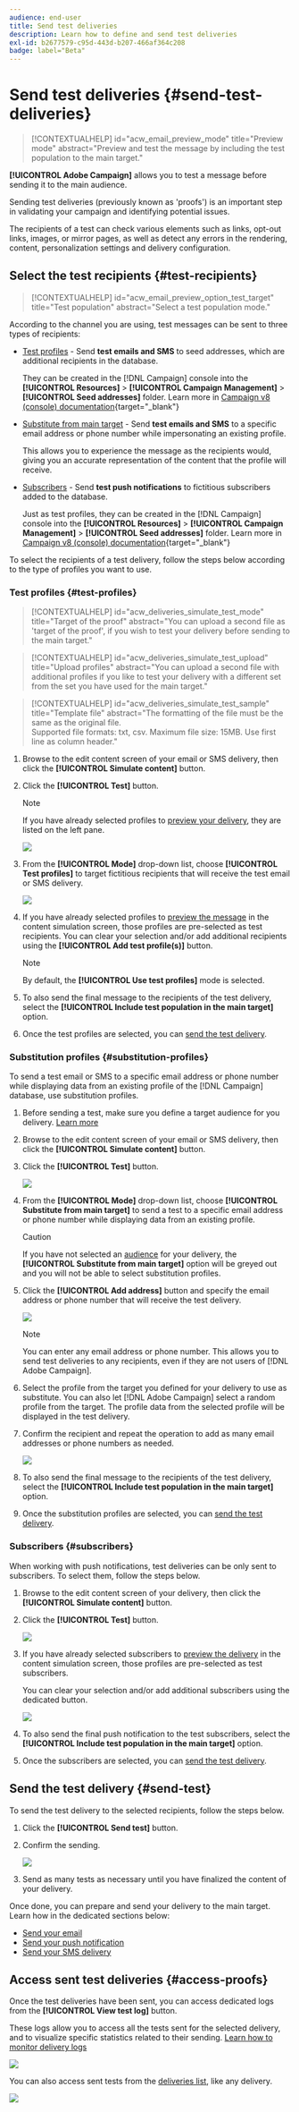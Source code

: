 ```yaml
---
audience: end-user
title: Send test deliveries
description: Learn how to define and send test deliveries
exl-id: b2677579-c95d-443d-b207-466af364c208
badge: label="Beta" 
---
```

# Send test deliveries {#send-test-deliveries}

>[!CONTEXTUALHELP]
>id="acw_email_preview_mode"
>title="Preview mode"
>abstract="Preview and test the message by including the test population to the main target."

**[!UICONTROL Adobe Campaign]** allows you to test a message before sending it to the main audience.

Sending test deliveries (previously known as 'proofs') is an important step in validating your campaign and identifying potential issues.

The recipients of a test can check various elements such as links, opt-out links, images, or mirror pages, as well as detect any errors in the rendering, content, personalization settings and delivery configuration.

## Select the test recipients {#test-recipients}

>[!CONTEXTUALHELP]
>id="acw_email_preview_option_test_target"
>title="Test population"
>abstract="Select a test population mode."

According to the channel you are using, test messages can be sent to three types of recipients: 

* [Test profiles](#test-profiles) - Send **test emails and SMS** to seed addresses, which are additional recipients in the database.

    They can be created in the [!DNL Campaign] console into the **[!UICONTROL Resources]** > **[!UICONTROL Campaign Management]** > **[!UICONTROL Seed addresses]** folder. Learn more in [Campaign v8 (console) documentation](https://experienceleague.adobe.com/docs/campaign/campaign-v8/audience/add-profiles/test-profiles.html){target="_blank"}
    
* [Substitute from main target](#substitution-profiles) - Send **test emails and SMS** to a specific email address or phone number while impersonating an existing profile.

    This allows you to experience the message as the recipients would, giving you an accurate representation of the content that the profile will receive.

* [Subscribers](#subscribers) - Send **test push notifications** to fictitious subscribers added to the database.

    Just as test profiles, they can be created in the [!DNL Campaign] console into the **[!UICONTROL Resources]** > **[!UICONTROL Campaign Management]** > **[!UICONTROL Seed addresses]** folder. Learn more in [Campaign v8 (console) documentation](https://experienceleague.adobe.com/docs/campaign/campaign-v8/audience/add-profiles/test-profiles.html){target="_blank"}

To select the recipients of a test delivery, follow the steps below according to the type of profiles you want to use.

### Test profiles {#test-profiles}

>[!CONTEXTUALHELP]
>id="acw_deliveries_simulate_test_mode"
>title="Target of the proof"
>abstract="You can upload a second file as 'target of the proof', if you wish to test your delivery before sending to the main target."

>[!CONTEXTUALHELP]
>id="acw_deliveries_simulate_test_upload"
>title="Upload profiles"
>abstract="You can upload a second file with additional profiles if you like to test your delivery with a different set from the set you have used for the main target."

>[!CONTEXTUALHELP]
>id="acw_deliveries_simulate_test_sample"
>title="Template file"
>abstract="The formatting of the file must be the same as the original file.<br/>Supported file formats: txt, csv. Maximum file size: 15MB. Use first line as column header."

1. Browse to the edit content screen of your email or SMS delivery, then click the **[!UICONTROL Simulate content]** button.

1. Click the **[!UICONTROL Test]** button.

    >[!NOTE]
    >
    >If you have already selected profiles to [preview your delivery](preview-content.md), they are listed on the left pane.

    ![](assets/simulate-test-button-email.png)

1. From the **[!UICONTROL Mode]** drop-down list, choose **[!UICONTROL Test profiles]** to target fictitious recipients that will receive the test email or SMS delivery.

    ![](assets/simulate-profile-mode.png)

1. If you have already selected profiles to [preview the message](preview-content.md) in the content simulation screen, those profiles are pre-selected as test recipients. You can clear your selection and/or add additional recipients using the **[!UICONTROL Add test profile(s)]** button.

    >[!NOTE]
    >
    >By default, the **[!UICONTROL Use test profiles]** mode is selected.

1. To also send the final message to the recipients of the test delivery, select the **[!UICONTROL Include test population in the main target]** option.

1. Once the test profiles are selected, you can [send the test delivery](#send-test).

### Substitution profiles {#substitution-profiles}

To send a test email or SMS to a specific email address or phone number while displaying data from an existing profile of the [!DNL Campaign] database, use substitution profiles.

1. Before sending a test, make sure you define a target audience for you delivery. [Learn more](../audience/about-audiences.md)

1. Browse to the edit content screen of your email or SMS delivery, then click the **[!UICONTROL Simulate content]** button.

1. Click the **[!UICONTROL Test]** button.

    ![](assets/simulate-test-button-email.png)

1. From the **[!UICONTROL Mode]** drop-down list, choose **[!UICONTROL Substitute from main target]** to send a test to a specific email address or phone number while displaying data from an existing profile.

    >[!CAUTION]
    >
    >If you have not selected an [audience](../audience/about-audiences.md) for your delivery, the **[!UICONTROL Substitute from main target]** option will be greyed out and you will not be able to select substitution profiles.

1. Click the **[!UICONTROL Add address]** button and specify the email address or phone number that will receive the test delivery.

    ![](assets/simulate-add-substitution-address.png)

    >[!NOTE]
    >
    >You can enter any email address or phone number. This allows you to send test deliveries to any recipients, even if they are not users of [!DNL Adobe Campaign].

1. Select the profile from the target you defined for your delivery to use as substitute. You can also let [!DNL Adobe Campaign] select a random profile from the target. The profile data from the selected profile will be displayed in the test delivery.

1. Confirm the recipient and repeat the operation to add as many email addresses or phone numbers as needed.

    ![](assets/simulate-profile-substitute.png)

1. To also send the final message to the recipients of the test delivery, select the **[!UICONTROL Include test population in the main target]** option.

1. Once the substitution profiles are selected, you can [send the test delivery](#send-test).

### Subscribers {#subscribers}

When working with push notifications, test deliveries can be only sent to subscribers. To select them, follow the steps below.

1. Browse to the edit content screen of your delivery, then click the **[!UICONTROL Simulate content]** button.

1. Click the **[!UICONTROL Test]** button.

    ![](assets/simulate-test-button-push.png)

1. If you have already selected subscribers to [preview the delivery](preview-content.md) in the content simulation screen, those profiles are pre-selected as test subscribers.

    You can clear your selection and/or add additional subscribers using the dedicated button.

    ![](assets/simulate-test-subscribers.png)

1. To also send the final push notification to the test subscribers, select the **[!UICONTROL Include test population in the main target]** option.

1. Once the subscribers are selected, you can [send the test delivery](#send-test).

## Send the test delivery {#send-test}

To send the test delivery to the selected recipients, follow the steps below.

1. Click the **[!UICONTROL Send test]** button.

1. Confirm the sending.

    ![](assets/simulate-send-test.png)

1. Send as many tests as necessary until you have finalized the content of your delivery.

Once done, you can prepare and send your delivery to the main target. Learn how in the dedicated sections below:

* [Send your email](../monitor/prepare-send.md)
* [Send your push notification](../push/send-push.md#send-push)
* [Send your SMS delivery](../sms/send-sms.md#send-sms)

## Access sent test deliveries {#access-proofs}

Once the test deliveries have been sent, you can access dedicated logs from the **[!UICONTROL View test log]** button.

These logs allow you to access all the tests sent for the selected delivery, and to visualize specific statistics related to their sending. [Learn how to monitor delivery logs](../monitor/delivery-logs.md)

![](assets/simulate-test-log.png)

You can also access sent tests from the [deliveries list](../msg/gs-messages.md), like any delivery.

![](assets/simulate-deliveries-list.png)
